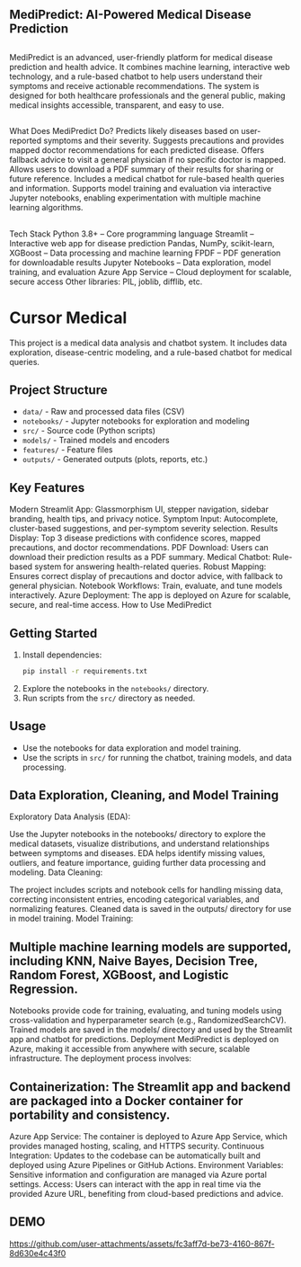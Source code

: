 ## MediPredict: AI-Powered Medical Disease Prediction
##
MediPredict is an advanced, user-friendly platform for medical disease prediction and health advice. It combines machine learning, interactive web technology, and a rule-based chatbot to help users understand their symptoms and receive actionable recommendations. The system is designed for both healthcare professionals and the general public, making medical insights accessible, transparent, and easy to use.
##
What Does MediPredict Do?
Predicts likely diseases based on user-reported symptoms and their severity.
Suggests precautions and provides mapped doctor recommendations for each predicted disease.
Offers fallback advice to visit a general physician if no specific doctor is mapped.
Allows users to download a PDF summary of their results for sharing or future reference.
Includes a medical chatbot for rule-based health queries and information.
Supports model training and evaluation via interactive Jupyter notebooks, enabling experimentation with multiple machine learning algorithms.
##
Tech Stack
Python 3.8+ – Core programming language
Streamlit – Interactive web app for disease prediction
Pandas, NumPy, scikit-learn, XGBoost – Data processing and machine learning
FPDF – PDF generation for downloadable results
Jupyter Notebooks – Data exploration, model training, and evaluation
Azure App Service – Cloud deployment for scalable, secure access
Other libraries: PIL, joblib, difflib, etc.

# Cursor Medical

This project is a medical data analysis and chatbot system. It includes data exploration, disease-centric modeling, and a rule-based chatbot for medical queries.

## Project Structure

- `data/` - Raw and processed data files (CSV)
- `notebooks/` - Jupyter notebooks for exploration and modeling
- `src/` - Source code (Python scripts)
- `models/` - Trained models and encoders
- `features/` - Feature files
- `outputs/` - Generated outputs (plots, reports, etc.)
  
## Key Features
Modern Streamlit App: Glassmorphism UI, stepper navigation, sidebar branding, health tips, and privacy notice.
Symptom Input: Autocomplete, cluster-based suggestions, and per-symptom severity selection.
Results Display: Top 3 disease predictions with confidence scores, mapped precautions, and doctor recommendations.
PDF Download: Users can download their prediction results as a PDF summary.
Medical Chatbot: Rule-based system for answering health-related queries.
Robust Mapping: Ensures correct display of precautions and doctor advice, with fallback to general physician.
Notebook Workflows: Train, evaluate, and tune models interactively.
Azure Deployment: The app is deployed on Azure for scalable, secure, and real-time access.
How to Use MediPredict
## Getting Started

1. Install dependencies:
   ```bash
   pip install -r requirements.txt
   ```
2. Explore the notebooks in the `notebooks/` directory.
3. Run scripts from the `src/` directory as needed.

## Usage
- Use the notebooks for data exploration and model training.
- Use the scripts in `src/` for running the chatbot, training models, and data processing.

## Data Exploration, Cleaning, and Model Training
Exploratory Data Analysis (EDA):

Use the Jupyter notebooks in the notebooks/ directory to explore the medical datasets, visualize distributions, and understand relationships between symptoms and diseases.
EDA helps identify missing values, outliers, and feature importance, guiding further data processing and modeling.
Data Cleaning:

The project includes scripts and notebook cells for handling missing data, correcting inconsistent entries, encoding categorical variables, and normalizing features.
Cleaned data is saved in the outputs/ directory for use in model training.
Model Training:

## Multiple machine learning models are supported, including KNN, Naive Bayes, Decision Tree, Random Forest, XGBoost, and Logistic Regression.
Notebooks provide code for training, evaluating, and tuning models using cross-validation and hyperparameter search (e.g., RandomizedSearchCV).
Trained models are saved in the models/ directory and used by the Streamlit app and chatbot for predictions.
Deployment
MediPredict is deployed on Azure, making it accessible from anywhere with secure, scalable infrastructure. The deployment process involves:

## Containerization: The Streamlit app and backend are packaged into a Docker container for portability and consistency.
Azure App Service: The container is deployed to Azure App Service, which provides managed hosting, scaling, and HTTPS security.
Continuous Integration: Updates to the codebase can be automatically built and deployed using Azure Pipelines or GitHub Actions.
Environment Variables: Sensitive information and configuration are managed via Azure portal settings.
Access: Users can interact with the app in real time via the provided Azure URL, benefiting from cloud-based predictions and advice.

## DEMO

https://github.com/user-attachments/assets/fc3aff7d-be73-4160-867f-8d630e4c43f0





